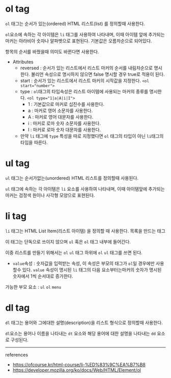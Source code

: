  # ol tag

`ol` 태그는 순서가 있는(ordered) HTML 리스트(list) 를 정의할때 사용한다. 

`ol`요소에 속하는 각 아이템은 `li` 태그를 사용하여 나타내며, 이때 아이템 앞에 추가되는 마커는 아라비아 숫자나 알파벳으로 표현된다. 기본값은 오름차순으로 되어있다.

항목의 순서를 바꿨을때 의미도 바뀐다면 사용한다.

* Attributes
  * reversed : 순서가 있는 리스트에서 리스트 마커의 순서를 내림차순으로 명시한다. 불리언 속성으로 명시하지 않으면 false 명시할 경우 true로 적용이 된다.
  * start : 순서가 있는 리스트에서 리스트 마커의 시작값을 지정한다. `<ol start="number">`  
  * type : `ol`태그의 타입속성은 리스트 아이템에 사용되는 마커의 종류를 명시한다. `<ol type="1|a|A|i|I">`
    * 1 : 기본값으로 마커로 십진수를 사용한다.
    * a : 마커로 영어 소문자를 사용한다.
    * A : 마커로 영어 대문자를 사용한다.
    * i : 마커로 로마 숫자 소문자를 사용한다.
    * I : 마커로 로마 숫자 대문자를 사용한다.
  * 만약 `li` 태그에 `type` 특성을 따로 지정했다면 `ol` 태그의 타입이 아닌 `li`태그의 타입을 따른다.

# ul tag

`ul` 태그는 순서가없는(unordered) HTML 리스트를 정의할때 사용된다.

`ul` 태그에 속하는 각 아이템은 `li` 요소를 사용하여 나타내며, 이때 아이템앞에 추가되는 마커는 검정색 원이나 사각형 모양으로 표현된다. 

# li tag

`li` 태그는 HTML List Item(리스트 아이템) 을 정의할 때 사용한다. 목록을 만드는 태그

이 태그는 단독으로 쓰이지 않으며 `ul` 혹은 `ol` 태그 내부에 들어간다.

이중 리스트를 만들기 위해서는 `ol` `ul` 태그 하위에 `ol` `ul` 태그를 쓰면 된다.

* `value`속성 : 숫자값을 입력받는 속성, 이 속성은 부모의 태그가 `ol`일 경우에만 사용할수 있다. `value` 속성이 명시된 `li` 태그의 다음 요소부터는마커의 숫자가 명시된 숫자에서 1씩 순서대로 증가한다.

가능한 부모 요소 : `ul` `ol` `menu`

# dl tag

`dl` 태그는 용어와 그에대한 설명(description)을  리스트 형식으로 정의할때 사용한다.

`dl`요소는 용어나 이름을 나타내는 `dt` 요소와 해당 용어에 대한 설명을 나타내는 `dd` 요소로 구성된다.

-----

references

* https://ofcourse.kr/html-course/li-%ED%83%9C%EA%B7%B8
* https://developer.mozilla.org/ko/docs/Web/HTML/Element/ol

